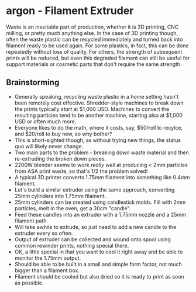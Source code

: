 # argon - Filament Extruder
Waste is an inevitable part of production, whether it is 3D printing, CNC milling, or pretty much anything else. In the case of 3D printing though, often the waste plastic can be recycled immediately and turned back into filament ready to be used again. 
For some plastics, in fact, this can be done repeatedly without loss of quality. For others, the strength of subsequent prints will be reduced, but even this degraded filament can still be useful for support materials or cosmetic parts that don't require the same strength.

## Brainstorming
- Generally speaking, recycling waste plastic in a home setting hasn't been remotely cost effective.
Shredder-style machines to break down the prints typically *start* at $1,000 USD.
Machines to convert the resulting particles tend to be another machine, starting also at $1,000 USD or often much more.
- Everyone likes to do the math, where it costs, say, $50/roll to recylce, and $20/roll to buy new, so why bother?
- This is short-sighted though, as without trying new things, the status quo will likely never change.
- Two main parts to the problem - breaking down waste material and then re-extruding the broken down pieces.
- 2200W blender seems to work *really well* at producing < 2mm particles from ASA print waste, so that's 1/2 the problem solved!
- A typical 3D printer converts 1.75mm filament into something like 0.4mm filament.
- Let's build a similar extruder using the same approach, converting 25mm cylinders into 1.75mm filament.
- 25mm cylinders can be created using candlestick molds. Fill with 2mm particles, melt in the oven, get a 30cm "candle".
- Feed these candles into an extruder with a 1.75mm nozzle and a 25mm filament path.
- Will take awhile to extrude, so just need to add a new candle to the extruder every so often.
- Output of extruder can be collected and wound onto spool using common rewinder prints, nothing special there.
- OK, a little special in that you want to cool it right away and be able to monitor the 1.75mm output.
- Should be able to be built in a small and simple form factor, not much bigger than a filament box.
- Filament should be cooled but also dried so it is ready to print as soon as possible.

  
